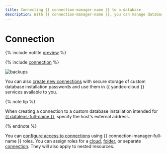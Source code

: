 ```yaml
---
title: Connecting {{ connection-manager-name }} to a database
description: With {{ connection-manager-name }}, you can manage database connection parameters.
---
```


# Connection



{% include notitle [preview](../../_includes/note-preview.md) %}



{% include [connection](../../_includes/metadata-hub/connection-definition.md) %}


![backups](../../_assets/metadata-hub/conn-man-diagramm.svg)

You can also [create new connections](../../metadata-hub/operations/create-connection.md#on-premise-connection) with secure storage of custom database installation passwords and use them in {{ yandex-cloud }} services available to you.

{% note tip %}

When creating a connection to a custom database installation intended for [{{ datalens-full-name }}](../../datalens/concepts/index.md), specify the host's external address.

{% endnote %}

You can [configure access to connections](../security/index.md) using {{ connection-manager-full-name }} roles. You can assign roles for a [cloud](../../resource-manager/concepts/resources-hierarchy.md#cloud), [folder](../../resource-manager/concepts/resources-hierarchy.md#folder), or separate [connection](../operations/connection-access.md). They will also apply to nested resources.
